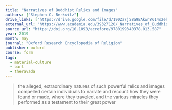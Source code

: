 ```yaml
---
title: "Narratives of Buddhist Relics and Images"
authors: ["Stephen C. Berkwitz"]
drive_links: ["https://drive.google.com/file/d/190Za7jS8a9BAkwnY614s2ehCmd4G9WYg/view?usp=drivesdk"]
external_url: "https://www.academia.edu/39327120/_Narratives_of_Buddhist_Relics_and_Images_"
source_url: "https://doi.org/10.1093/acrefore/9780199340378.013.587"
year: 2019
month: may
journal: "Oxford Research Encyclopedia of Religion"
publisher: oxford
course: form
tags:
  - material-culture
  - bart
  - theravada
---
```


> the alleged, extraordinary natures of such powerful relics and images compelled certain individuals to narrate and recount how they were found or made, where they traveled, and the various miracles they performed as a testament to their great power
